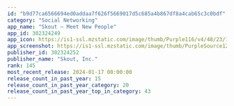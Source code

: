 ```yaml
---
id: "b9d77ca6566694ed0addaa7f626f5669017d5c685a4b867df8a4cab65c3c0bdf"
category: "Social Networking"
app_name: "Skout — Meet New People"
app_id: 302324249
app_icon: https://is1-ssl.mzstatic.com/image/thumb/Purple116/v4/48/23/10/48231087-7e9b-afe4-1b3b-99809131f3d2/AppIcon-0-1x_U007emarketing-6-0-85-220.png/1024x1024bb.png
app_screenshot: https://is1-ssl.mzstatic.com/image/thumb/PurpleSource126/v4/b9/45/75/b94575cf-ea27-5f7e-f3c0-276dc459debf/d8e60cce-0564-4481-8166-8d3c36eb20a3_01_Match_Game.png/1242x2688bb.png
publisher_id: 302324252
publisher_name: "Skout, Inc."
rank: 145
most_recent_release: 2024-01-17 00:00:00
release_count_in_past_year: 15
release_count_in_past_year_category: 20
release_count_in_past_year_top_in_category: 43
---
```

